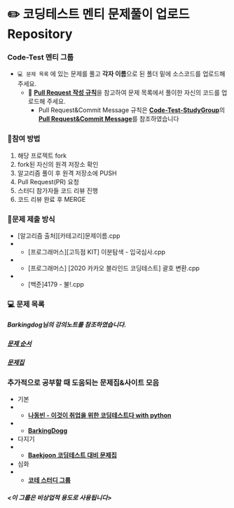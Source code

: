 # ✏️ **코딩테스트 멘티 문제풀이 업로드 Repository**
### **Code-Test 멘티 그룹**


* `💻 문제 목록` 에 있는 문제를 풀고 **각자 이름**으로 된 폴더 밑에 소스코드를 업로드해 주세요.
  * 🧲 [**Pull Request 작성 규칙**](https://github.com/CodeTest-StudyGroup/Code-Test-Study/wiki/%F0%9F%A7%B2-Pull-Request-&-Commit-Message-%EA%B7%9C%EC%B9%99)을 참고하여 문제 목록에서 풀이한 자신의 코드를 업로드해 주세요.
    * Pull Request&Commit Message 규칙은 [**Code-Test-StudyGroup**](https://github.com/CodeTest-StudyGroup/Code-Test-Study)의 [**Pull Request&Commit Message**](https://github.com/CodeTest-StudyGroup/Code-Test-Study/wiki/%F0%9F%A7%B2-Pull-Request-&-Commit-Message-%EA%B7%9C%EC%B9%99)를 참조하였습니다

### 🎃**참여 방법**
1. 해당 프로젝트 fork
2. fork된 자신의 원격 저장소 확인
3. 알고리즘 풀이 후 원격 저장소에 PUSH
4. Pull Request(PR) 요청
5. 스터디 참가자들 코드 리뷰 진행
6. 코드 리뷰 완료 후 MERGE

###  🎈문제 제출 방식
* [알고리즘 출처][카테고리]문제이름.cpp
* * [프로그래머스][고득점 KIT] 이분탐색 - 입국심사.cpp
* * [프로그래머스] [2020 카카오 블라인드 코딩테스트] 괄호 변환.cpp
* * [백준]4179 - 불!.cpp
  
### 💻 문제 목록
##### Barkingdog님의 강의노트를 참조하였습니다.
##### [**문제 순서**](https://github.com/encrypted-def/basic-algo-lecture)
##### [**문제집**](https://github.com/encrypted-def/basic-algo-lecture/blob/master/workbook.md)

### 추가적으로 공부할 때 도움되는 문제집&사이트 모음
* 기본
* * [**나동빈 - 이것이 취업을 위한 코딩테스트다 with python**](https://github.com/ndb796/python-for-coding-test)
* * [**BarkingDogg**](https://github.com/encrypted-def/basic-algo-lecture)
* 다지기
* * [**Baekjoon 코딩테스트 대비 문제집**](https://github.com/tony9402/baekjoon)
* 심화
* * [**코테 스터디 그룹**](https://github.com/CodeTest-StudyGroup/Code-Test-Study)


  
##### **<이 그룹은 비상업적 용도로 사용됩니다>**
